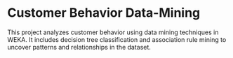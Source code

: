 # Customer Behavior Data-Mining

This project analyzes customer behavior using data mining techniques in WEKA. It includes decision tree classification and association rule mining to uncover patterns and relationships in the dataset.
